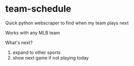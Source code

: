 # team-schedule
Quick python webscraper to find when my team plays next

Works with any MLB team

What's next?
1. expand to other sports
2. show next game if not playing today
